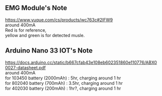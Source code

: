 ## EMG Module's Note  
https://www.yuque.com/cs/products/wc763c#2lFW9  
around 400mA   
Red is for reference,  
yellow and green is for detected musle.  

## Arduino Nano 33 IOT's Note  
https://docs.arduino.cc/static/b667cfab43e108eb602351860e110776/ABX00027-datasheet.pdf  
around 400mA   
for 103450 battery (2000mAh) : 5hr, charging around 1 hr  
for 802040 battery (700mAh) : 3.5hr, charging around 1 hr  
for 402030 battery (200mAh) : 1hr?, charging around 1 hr  

